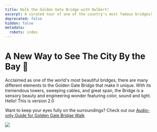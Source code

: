 ```yaml
---
title: Walk the Golden Gate Bridge with Owlbert!
excerpt: A curated tour of one of the country's most famous bridges!
deprecated: false
hidden: false
metadata:
  robots: index
---
```

# A New Way to See The City By the Bay :bridge_at_night:

Acclaimed as one of the world's most beautiful bridges, there are many different elements to the Golden Gate Bridge that make it unique. With its tremendous towers, sweeping cables, and great span, the Bridge is a sensory beauty and engineering wonder featuring color, sound and light. Hello! This is version 2.0

Want to keep your eyes fully on the surroundings? Check out our [Audio-only Guide for Golden Gate Bridge Walk](doc:audio-only-guide-for-golden-gate-bridge-walk)

![](https://www.goldengate.org/assets/1/6/bridge.jpg)